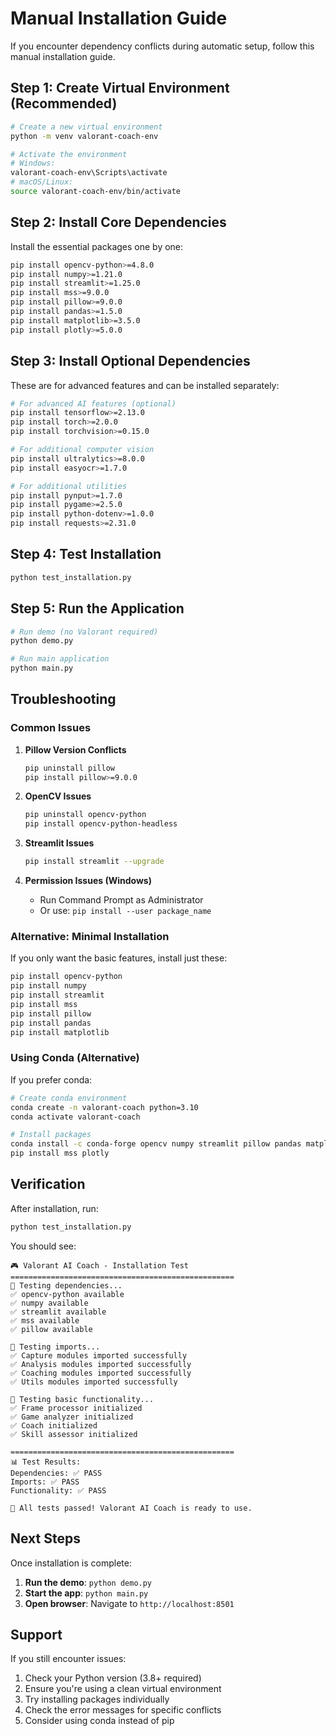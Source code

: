 # Manual Installation Guide

If you encounter dependency conflicts during automatic setup, follow this manual installation guide.

## Step 1: Create Virtual Environment (Recommended)

```bash
# Create a new virtual environment
python -m venv valorant-coach-env

# Activate the environment
# Windows:
valorant-coach-env\Scripts\activate
# macOS/Linux:
source valorant-coach-env/bin/activate
```

## Step 2: Install Core Dependencies

Install the essential packages one by one:

```bash
pip install opencv-python>=4.8.0
pip install numpy>=1.21.0
pip install streamlit>=1.25.0
pip install mss>=9.0.0
pip install pillow>=9.0.0
pip install pandas>=1.5.0
pip install matplotlib>=3.5.0
pip install plotly>=5.0.0
```

## Step 3: Install Optional Dependencies

These are for advanced features and can be installed separately:

```bash
# For advanced AI features (optional)
pip install tensorflow>=2.13.0
pip install torch>=2.0.0
pip install torchvision>=0.15.0

# For additional computer vision
pip install ultralytics>=8.0.0
pip install easyocr>=1.7.0

# For additional utilities
pip install pynput>=1.7.0
pip install pygame>=2.5.0
pip install python-dotenv>=1.0.0
pip install requests>=2.31.0
```

## Step 4: Test Installation

```bash
python test_installation.py
```

## Step 5: Run the Application

```bash
# Run demo (no Valorant required)
python demo.py

# Run main application
python main.py
```

## Troubleshooting

### Common Issues

1. **Pillow Version Conflicts**
   ```bash
   pip uninstall pillow
   pip install pillow>=9.0.0
   ```

2. **OpenCV Issues**
   ```bash
   pip uninstall opencv-python
   pip install opencv-python-headless
   ```

3. **Streamlit Issues**
   ```bash
   pip install streamlit --upgrade
   ```

4. **Permission Issues (Windows)**
   - Run Command Prompt as Administrator
   - Or use: `pip install --user package_name`

### Alternative: Minimal Installation

If you only want the basic features, install just these:

```bash
pip install opencv-python
pip install numpy
pip install streamlit
pip install mss
pip install pillow
pip install pandas
pip install matplotlib
```

### Using Conda (Alternative)

If you prefer conda:

```bash
# Create conda environment
conda create -n valorant-coach python=3.10
conda activate valorant-coach

# Install packages
conda install -c conda-forge opencv numpy streamlit pillow pandas matplotlib
pip install mss plotly
```

## Verification

After installation, run:

```bash
python test_installation.py
```

You should see:
```
🎮 Valorant AI Coach - Installation Test
==================================================
🧪 Testing dependencies...
✅ opencv-python available
✅ numpy available
✅ streamlit available
✅ mss available
✅ pillow available

🧪 Testing imports...
✅ Capture modules imported successfully
✅ Analysis modules imported successfully
✅ Coaching modules imported successfully
✅ Utils modules imported successfully

🧪 Testing basic functionality...
✅ Frame processor initialized
✅ Game analyzer initialized
✅ Coach initialized
✅ Skill assessor initialized

==================================================
📊 Test Results:
Dependencies: ✅ PASS
Imports: ✅ PASS
Functionality: ✅ PASS

🎉 All tests passed! Valorant AI Coach is ready to use.
```

## Next Steps

Once installation is complete:

1. **Run the demo**: `python demo.py`
2. **Start the app**: `python main.py`
3. **Open browser**: Navigate to `http://localhost:8501`

## Support

If you still encounter issues:

1. Check your Python version (3.8+ required)
2. Ensure you're using a clean virtual environment
3. Try installing packages individually
4. Check the error messages for specific conflicts
5. Consider using conda instead of pip